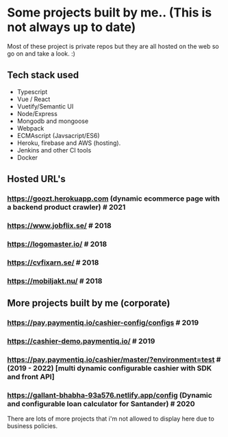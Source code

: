# Some projects built by me.. (This is not always up to date)

Most of these project is private repos but they are all hosted on the web so go on and take a look. :)

## Tech stack used
- Typescript
- Vue / React
- Vuetify/Semantic UI
- Node/Express
- Mongodb and mongoose
- Webpack
- ECMAscript (Javsacript/ES6)
- Heroku, firebase and AWS (hosting).
- Jenkins and other CI tools
- Docker


## Hosted URL's

### https://goozt.herokuapp.com (dynamic ecommerce page with a backend product crawler) # 2021
### https://www.jobflix.se/ # 2018
### https://logomaster.io/ # 2018
### https://cvfixarn.se/ # 2018
### https://mobiljakt.nu/ # 2018


## More projects built by me (corporate)

### https://pay.paymentiq.io/cashier-config/configs # 2019
### https://cashier-demo.paymentiq.io/ # 2019
### https://pay.paymentiq.io/cashier/master/?environment=test # (2019 - 2022) [multi dynamic configurable cashier with SDK and front API]
### https://gallant-bhabha-93a576.netlify.app/config (Dynamic and configurable loan calculator for Santander) # 2020


There are lots of more projects that i'm not allowed to display here due to business policies.
